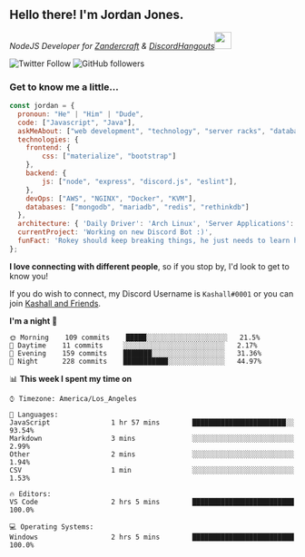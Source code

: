<h2> Hello there! I'm Jordan Jones.</h2>
<p><em>NodeJS Developer for <a href="https://github.com/Zandercraft">Zandercraft</a> & <a href="https://github.com/DiscordHangouts">DiscordHangouts</a><img src="https://media.giphy.com/media/WUlplcMpOCEmTGBtBW/giphy.gif" width="30"></em></p>

![Twitter Follow](https://img.shields.io/twitter/follow/kashalls?label=Follow)
![GitHub followers](https://img.shields.io/github/followers/kashalls?label=Follow&style=social)

### Get to know me a little...

```javascript
const jordan = {
  pronoun: "He" | "Him" | "Dude",
  code: ["Javascript", "Java"],
  askMeAbout: ["web development", "technology", "server racks", "databases"],
  technologies: {
    frontend: {
        css: ["materialize", "bootstrap"]
    },
    backend: {
        js: ["node", "express", "discord.js", "eslint"],
    },
    devOps: ["AWS", "NGINX", "Docker", "KVM"],
    databases: ["mongodb", "mariadb", "redis", "rethinkdb"]
  },
  architecture: { 'Daily Driver': 'Arch Linux', 'Server Applications': 'Ubuntu Focal' },
  currentProject: 'Working on new Discord Bot :)',
  funFact: 'Rokey should keep breaking things, he just needs to learn how to fix them.'
};
```

<b>I love connecting with different people</b>, so if you stop by, I'd look to get to know you!

If you do wish to connect, my Discord Username is `Kashall#0001` or you can join <a href="https://discord.gg/Xv7WKN">Kashall and Friends</a>.

<!--START_SECTION:waka-->
**I'm a night 🦉** 

```text
🌞 Morning    109 commits    █████░░░░░░░░░░░░░░░░░░░░   21.5% 
🌆 Daytime    11 commits     ░░░░░░░░░░░░░░░░░░░░░░░░░   2.17% 
🌃 Evening    159 commits    ███████░░░░░░░░░░░░░░░░░░   31.36% 
🌙 Night      228 commits    ███████████░░░░░░░░░░░░░░   44.97%

```


📊 **This week I spent my time on** 

```text
⌚︎ Timezone: America/Los_Angeles

💬 Languages: 
JavaScript               1 hr 57 mins        ███████████████████████░░   93.54% 
Markdown                 3 mins              ░░░░░░░░░░░░░░░░░░░░░░░░░   2.99% 
Other                    2 mins              ░░░░░░░░░░░░░░░░░░░░░░░░░   1.94% 
CSV                      1 min               ░░░░░░░░░░░░░░░░░░░░░░░░░   1.53%

🔥 Editors: 
VS Code                  2 hrs 5 mins        █████████████████████████   100.0%

💻 Operating Systems: 
Windows                  2 hrs 5 mins        █████████████████████████   100.0%

```


<!--END_SECTION:waka-->

